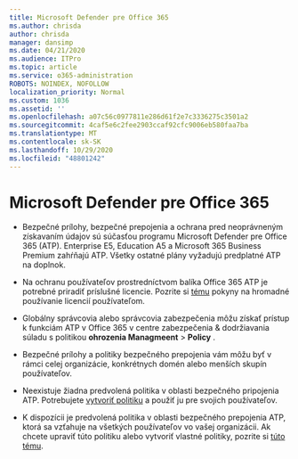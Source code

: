 ```yaml
---
title: Microsoft Defender pre Office 365
ms.author: chrisda
author: chrisda
manager: dansimp
ms.date: 04/21/2020
ms.audience: ITPro
ms.topic: article
ms.service: o365-administration
ROBOTS: NOINDEX, NOFOLLOW
localization_priority: Normal
ms.custom: 1036
ms.assetid: ''
ms.openlocfilehash: a07c56c0977811e286d61f2e7c3336275c3501a2
ms.sourcegitcommit: 4caf5e6c2fee2903ccaf92cfc9006eb580faa7ba
ms.translationtype: MT
ms.contentlocale: sk-SK
ms.lasthandoff: 10/29/2020
ms.locfileid: "48801242"
---
```

# <a name="microsoft-defender-for-office-365"></a>Microsoft Defender pre Office 365

- Bezpečné prílohy, bezpečné prepojenia a ochrana pred neoprávneným získavaním údajov sú súčasťou programu Microsoft Defender pre Office 365 (ATP). Enterprise E5, Education A5 a Microsoft 365 Business Premium zahŕňajú ATP. Všetky ostatné plány vyžadujú predplatné ATP na doplnok.

- Na ochranu používateľov prostredníctvom balíka Office 365 ATP je potrebné priradiť príslušné licencie. Pozrite si [tému](https://docs.microsoft.com/microsoft-365/admin/add-users/add-users) pokyny na hromadné používanie licencií používateľom.

- Globálny správcovia alebo správcovia zabezpečenia môžu získať prístup k funkciám ATP v Office 365 v centre zabezpečenia & dodržiavania súladu s politikou **ohrozenia Managmeent** \> **Policy** .

- Bezpečné prílohy a politiky bezpečného prepojenia vám môžu byť v rámci celej organizácie, konkrétnych domén alebo menších skupín používateľov.

- Neexistuje žiadna predvolená politika v oblasti bezpečného pripojenia ATP. Potrebujete [vytvoriť politiku](https://docs.microsoft.com/microsoft-365/security/office-365-security/set-up-atp-safe-attachments-policies) a použiť ju pre svojich používateľov.

- K dispozícii je predvolená politika v oblasti bezpečného prepojenia ATP, ktorá sa vzťahuje na všetkých používateľov vo vašej organizácii. Ak chcete upraviť túto politiku alebo vytvoriť vlastné politiky, pozrite si [túto tému](https://docs.microsoft.com/microsoft-365/security/office-365-security/set-up-atp-safe-links-policies).
